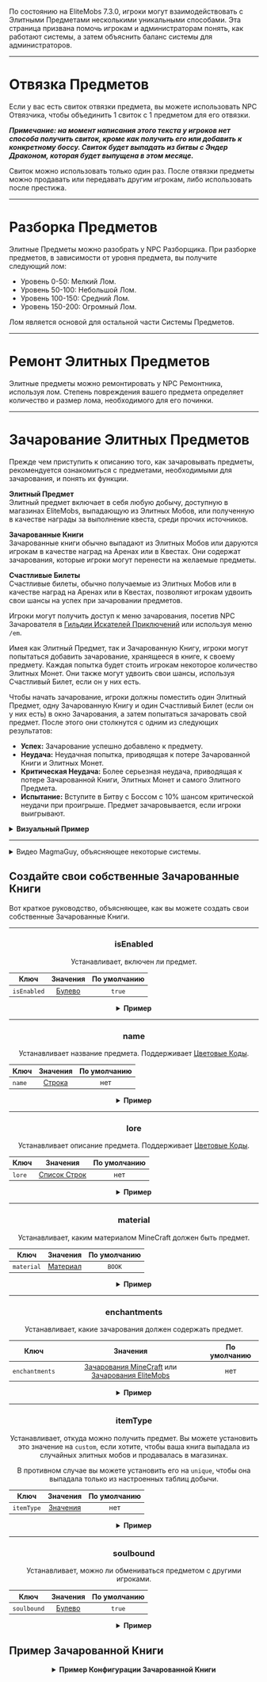 По состоянию на EliteMobs 7.3.0, игроки могут взаимодействовать с Элитными Предметами несколькими уникальными способами. Эта страница призвана помочь игрокам и администраторам понять, как работают системы, а затем объяснить баланс системы для администраторов.

***

# Отвязка Предметов

Если у вас есть свиток отвязки предмета, вы можете использовать NPC Отвязчика, чтобы объединить 1 свиток с 1 предметом для его отвязки.

***Примечание: на момент написания этого текста у игроков нет способа получить свиток, кроме как получить его или добавить к конкретному боссу. Свиток будет выпадать из битвы с Эндер Драконом, которая будет выпущена в этом месяце.***

Свиток можно использовать только один раз. После отвязки предметы можно продавать или передавать другим игрокам, либо использовать после престижа.

***

# Разборка Предметов

Элитные Предметы можно разобрать у NPC Разборщика. При разборке предметов, в зависимости от уровня предмета, вы получите следующий лом:

- Уровень 0-50: Мелкий Лом.
- Уровень 50-100: Небольшой Лом.
- Уровень 100-150: Средний Лом.
- Уровень 150-200: Огромный Лом.

Лом является основой для остальной части Системы Предметов.

***

# Ремонт Элитных Предметов

Элитные предметы можно ремонтировать у NPC Ремонтника, используя лом. Степень повреждения вашего предмета определяет количество и размер лома, необходимого для его починки.

***

# Зачарование Элитных Предметов

Прежде чем приступить к описанию того, как зачаровывать предметы, рекомендуется ознакомиться с предметами, необходимыми для зачарования, и понять их функции.

**Элитный Предмет**
</br>Элитный предмет включает в себя любую добычу, доступную в магазинах EliteMobs, выпадающую из Элитных Мобов, или полученную в качестве награды за выполнение квеста, среди прочих источников.

**Зачарованные Книги**
</br>Зачарованные книги обычно выпадают из Элитных Мобов или даруются игрокам в качестве наград на Аренах или в Квестах. Они содержат зачарования, которые игроки могут перенести на желаемые предметы.

**Счастливые Билеты**
</br>Счастливые билеты, обычно получаемые из Элитных Мобов или в качестве наград на Аренах или в Квестах, позволяют игрокам удвоить свои шансы на успех при зачаровании предметов.

Игроки могут получить доступ к меню зачарования, посетив NPC Зачарователя в [Гильдии Искателей Приключений]($language$/elitemobs/adventurers_guild_world.md) или используя меню `/em`.

Имея как Элитный Предмет, так и Зачарованную Книгу, игроки могут попытаться добавить зачарование, хранящееся в книге, к своему предмету. Каждая попытка будет стоить игрокам некоторое количество Элитных Монет. Они также могут удвоить свои шансы, используя Счастливый Билет, если он у них есть.

Чтобы начать зачарование, игроки должны поместить один Элитный Предмет, одну Зачарованную Книгу и один Счастливый Билет (если он у них есть) в окно Зачарования, а затем попытаться зачаровать свой предмет. После этого они столкнутся с одним из следующих результатов:

- **Успех:** Зачарование успешно добавлено к предмету.
- **Неудача:** Неудачная попытка, приводящая к потере Зачарованной Книги и Элитных Монет.
- **Критическая Неудача:** Более серьезная неудача, приводящая к потере Зачарованной Книги, Элитных Монет и самого Элитного Предмета.
- **Испытание:** Вступите в Битву с Боссом с 10% шансом критической неудачи при проигрыше. Предмет зачаровывается, если игроки выигрывают.

<details>

<summary><b>Визуальный Пример</b></summary>

<div align="center">

<video autoplay loop muted>
  <source src="../../../img/wiki/enchant_example.webm" type="video/webm">
  Your browser does not support the video tag.
</video>

</div>

</details>

***

<details>
  <summary>Видео MagmaGuy, объясняющее некоторые системы.</summary>

  <div style="text-align: center;">
    <iframe width="560" height="315" src="https://www.youtube.com/embed/MtfeS6fq0Pw" frameborder="0" allowfullscreen></iframe>
  </div>

</details>

## Создайте свои собственные Зачарованные Книги

Вот краткое руководство, объясняющее, как вы можете создать свои собственные Зачарованные Книги.

<div align="center">

***

### isEnabled

Устанавливает, включен ли предмет.

| Ключ        |      Значения     | По умолчанию |
|-------------|:-----------------:|:------------:|
| `isEnabled` | [Булево](#boolean) |    `true`    |

<details>

<summary><b>Пример</b></summary>

<div align="left">

```yml
isEnabled: true
```

</div>

</details>

***

### name

Устанавливает название предмета. Поддерживает [Цветовые Коды](#color_codes).

| Ключ  |     Значения      | По умолчанию |
|-------|:-----------------:|:------------:|
| `name` | [Строка](#string) |     нет      |

<details>

<summary><b>Пример</b></summary>

<div align="left">

```yml
name: '&aЭлитная Пользовательская Зачарованная Книга'
```

<div align="center">

![create_book_name.jpg](../../../img/wiki/create_book_name.jpg)

</div>

</div>

</details>

***

### lore

Устанавливает описание предмета. Поддерживает [Цветовые Коды](#color_codes).

| Ключ |           Значения            | По умолчанию |
|------|:---------------------------:|:------------:|
| `lore` | [Список Строк](#string_list) |     нет      |

<details>

<summary><b>Пример</b></summary>

<div align="left">

```yml
lore:
- '&2Используйте эту пользовательскую книгу, чтобы'
- '&2зачаровывать предметы у зачарователя!'
```

<div align="center">

![create_book_lore.jpg](../../../img/wiki/create_book_lore.jpg)

</div>

</div>

</details>

***

### material

Устанавливает, каким материалом MineCraft должен быть предмет.

| Ключ     |      Значения      | По умолчанию |
|----------|:------------------:|:------------:|
| `material` | [Материал](#material) |    `BOOK`    |

<details>

<summary><b>Пример</b></summary>

<div align="left">

```yml
material: BOOK
```

<div align="center">

![create_book_material.jpg](../../../img/wiki/create_book_material.jpg)

</div>

</div>

</details>

***

### enchantments

Устанавливает, какие зачарования должен содержать предмет.

| Ключ         |    Значения    | По умолчанию |
|--------------|:--------------:|:------------:|
| `enchantments` | [Зачарования MineCraft](https://hub.spigotmc.org/javadocs/spigot/org/bukkit/enchantments/Enchantment.html) или [Зачарования EliteMobs]($language$/elitemobs/custom_enchantments_list.md) |     нет      |

<details>

<summary><b>Пример</b></summary>

<div align="left">

```yml
enchantments:
- EARTHQUAKE,1
- LUCK,1
```

<div align="center">

![create_book_enchantments.jpg](../../../img/wiki/create_book_enchantments.jpg)

</div>

</div>

</details>

***

### itemType

Устанавливает, откуда можно получить предмет. Вы можете установить это значение на `custom`, если хотите, чтобы ваша книга выпадала из случайных элитных мобов и продавалась в магазинах.

В противном случае вы можете установить его на `unique`, чтобы она выпадала только из настроенных таблиц добычи.

| Ключ     |    Значения    | По умолчанию |
|----------|:--------------:|:------------:|
| `itemType` | [Значения]($language$/elitemobs/creating_items.md&section=itemtype) |     нет      |

<details>

<summary><b>Пример</b></summary>

<div align="left">

```yml
itemType: custom
```

</div>

</details>

***

### soulbound

Устанавливает, можно ли обмениваться предметом с другими игроками.

| Ключ      |    Значения    | По умолчанию |
|-----------|:--------------:|:------------:|
| `soulbound` | [Булево](#boolean) |    `true`    |

<details>

<summary><b>Пример</b></summary>

<div align="left">

```yml
soulbound: true
```

</div>

</details>

</div>

## Пример Зачарованной Книги

<div align="center">

<details>

<summary><b>Пример Конфигурации Зачарованной Книги</b></summary>

<div align="left">

```yml
isEnabled: true
material: BOOK
name: '&5Отличная Книга Зачарования для Добычи'
lore:
- '&2Используется для зачарования предметов у зачарователя!'
enchantments:
- MENDING,1
- DRILLING,1
itemType: UNIQUE
soulbound: false
```

Как видите, создание ваших Зачарованных Книг не так уж сложно. Большинство настроек являются обычными настройками, которые вы использовали бы при создании [предмета]($language$/elitemobs/creating_items.md).

За исключением того, что, конечно, здесь наше основное внимание будет уделено разделу `enchantments`. Наша примерная книга имеет одно зачарование MineCraft `MENDING` и одно зачарование EliteMobs `DRILLING`.

Это сделало бы нашу примерную книгу отличной книгой, которую вы захотели бы использовать на кирке.

</div>

</details>

</div>